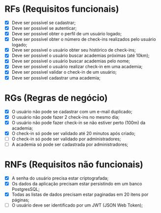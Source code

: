 # RFs (Requisitos funcionais)

- [x] Deve ser possível se cadastrar;
- [x] Deve ser possível se autenticar;
- [x] Deve ser possível obter o perfil de um usuário logado;
- [x] Deve ser possível obter o número de check-ins realizados pelo usuário logado;
- [x] Deve ser possível o usuário obter seu histórico de check-ins; 
- [x] Deve ser possível o usuário buscar academias próximas (até 10km);
- [x] Deve ser possível o usuário buscar academias pelo nome;
- [x] Deve ser possível o usuário realizar check-in em uma academia;
- [x] Deve ser possível validar o check-in de um usuário;
- [x] Deve ser possível cadastrar uma academia;

# RGs (Regras de negócio)
 
 - [x] O usuário não pode se cadastrar com um e-mail duplicado;
 - [x] O usuário não pode fazer 2 check-ins no mesmo dia;
 - [x] O usuário não pode fazer check-in se não estiver perto (100m) da academia;
 - [x] O check-in só pode ser validado até 20 minutos após criado;
 - [ ] O check-in só pode ser validado por administradores;
 - [ ] A academia só pode ser cadastrada por administradores;

# RNFs (Requisitos não funcionais)

- [x] A senha do usuário precisa estar criptografada;
- [x] Os dados da aplicação precisam estar persistindo em um banco PostgresSQL;
- [x] Todas as listas de dados precisam estar paginadas em 20 itens por páginas;
- [ ] O usuário deve ser identificado por um JWT (JSON Web Token);